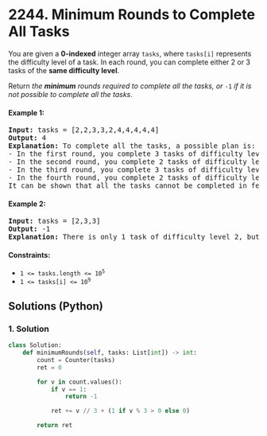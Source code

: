 # 2244. Minimum Rounds to Complete All Tasks
You are given a **0-indexed** integer array `tasks`, where `tasks[i]` represents the difficulty level of a task. In each round, you can complete either 2 or 3 tasks of the **same difficulty level**.

Return *the **minimum** rounds required to complete all the tasks, or* `-1` *if it is not possible to complete all the tasks*.

#### Example 1:
<pre>
<strong>Input:</strong> tasks = [2,2,3,3,2,4,4,4,4,4]
<strong>Output:</strong> 4
<strong>Explanation:</strong> To complete all the tasks, a possible plan is:
- In the first round, you complete 3 tasks of difficulty level 2.
- In the second round, you complete 2 tasks of difficulty level 3.
- In the third round, you complete 3 tasks of difficulty level 4.
- In the fourth round, you complete 2 tasks of difficulty level 4.
It can be shown that all the tasks cannot be completed in fewer than 4 rounds, so the answer is 4.
</pre>

#### Example 2:
<pre>
<strong>Input:</strong> tasks = [2,3,3]
<strong>Output:</strong> -1
<strong>Explanation:</strong> There is only 1 task of difficulty level 2, but in each round, you can only complete either 2 or 3 tasks of the same difficulty level. Hence, you cannot complete all the tasks, and the answer is -1.
</pre>

#### Constraints:
* <code>1 <= tasks.length <= 10<sup>5</sup></code>
* <code>1 <= tasks[i] <= 10<sup>9</sup></code>

## Solutions (Python)

### 1. Solution
```Python
class Solution:
    def minimumRounds(self, tasks: List[int]) -> int:
        count = Counter(tasks)
        ret = 0

        for v in count.values():
            if v == 1:
                return -1

            ret += v // 3 + (1 if v % 3 > 0 else 0)

        return ret
```
